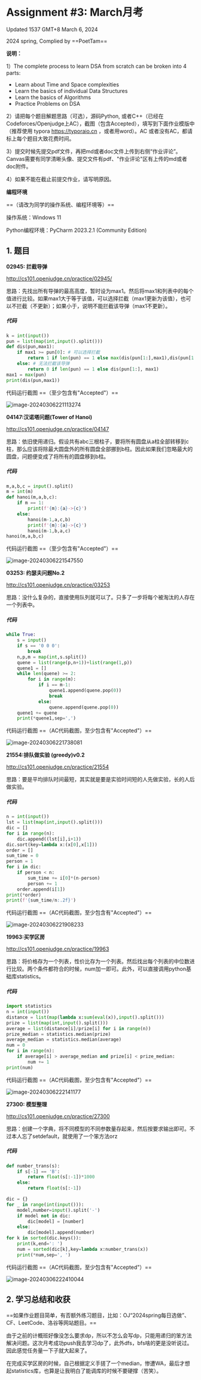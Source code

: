 # Assignment #3: March月考

Updated 1537 GMT+8 March 6, 2024

2024 spring, Complied by ==PoetTam==



**说明：**

1）The complete process to learn DSA from scratch can be broken into 4 parts:
- Learn about Time and Space complexities
- Learn the basics of individual Data Structures
- Learn the basics of Algorithms
- Practice Problems on DSA

2）请把每个题目解题思路（可选），源码Python, 或者C++（已经在Codeforces/Openjudge上AC），截图（包含Accepted），填写到下面作业模版中（推荐使用 typora https://typoraio.cn ，或者用word）。AC 或者没有AC，都请标上每个题目大致花费时间。

3）提交时候先提交pdf文件，再把md或者doc文件上传到右侧“作业评论”。Canvas需要有同学清晰头像、提交文件有pdf、"作业评论"区有上传的md或者doc附件。

4）如果不能在截止前提交作业，请写明原因。



**编程环境**

==（请改为同学的操作系统、编程环境等）==

操作系统：Windows 11

Python编程环境：PyCharm 2023.2.1 (Community Edition)



## 1. 题目

**02945: 拦截导弹**

http://cs101.openjudge.cn/practice/02945/



思路：先找出所有导弹的最高高度，暂时设为max1。然后将max1和列表中的每个值进行比较。如果max1大于等于该值，可以选择拦截（max1更新为该值），也可以不拦截（不更新）；如果小于，说明不能拦截该导弹（max1不更新）。



##### 代码

```python
k = int(input())
pun = list(map(int,input().split()))
def dis(pun,max1):
    if max1 >= pun[0]: # 可以选择拦截
        return 1 if len(pun) == 1 else max(dis(pun[1:],max1),dis(pun[1:],pun[0])+1)
    else: # 无法拦截该导弹
        return 0 if len(pun) == 1 else dis(pun[1:], max1)
max1 = max(pun)
print(dis(pun,max1))
```



代码运行截图 ==（至少包含有"Accepted"）==

![image-20240306221113274](C:\Users\tlsqlink\AppData\Roaming\Typora\typora-user-images\image-20240306221113274.png)



**04147:汉诺塔问题(Tower of Hanoi)**

http://cs101.openjudge.cn/practice/04147



思路：依旧使用递归。假设共有abc三根柱子，要将所有圆盘从a柱全部转移到c柱，那么应该将除最大圆盘外的所有圆盘全部挪到b柱。因此如果我们忽略最大的圆盘，问题便变成了将所有的圆盘移到b柱。

##### 代码

```python
m,a,b,c = input().split()
m = int(m)
def hanoi(m,a,b,c):
    if m == 1:
        print(f'{m}:{a}->{c}')
    else:
        hanoi(m-1,a,c,b)
        print(f'{m}:{a}->{c}')
        hanoi(m-1,b,a,c)
hanoi(m,a,b,c)
```



代码运行截图 ==（至少包含有"Accepted"）==

![image-20240306221547550](C:\Users\tlsqlink\AppData\Roaming\Typora\typora-user-images\image-20240306221547550.png)



**03253: 约瑟夫问题No.2**

http://cs101.openjudge.cn/practice/03253



思路：没什么复杂的，直接使用队列就可以了。只多了一步将每个被淘汰的人存在一个列表中。



##### 代码

```python
while True:
    s = input()
    if s == '0 0 0':
        break
    n,p,m = map(int,s.split())
    quene = list(range(p,n+1))+list(range(1,p))
    quene1 = []
    while len(quene) >= 2:
        for i in range(m):
            if i == m-1:
                quene1.append(quene.pop(0))
                break
            else:
                quene.append(quene.pop(0))
    quene1 += quene
    print(*quene1,sep=',')
```



代码运行截图 ==（AC代码截图，至少包含有"Accepted"）==

![image-20240306221738081](C:\Users\tlsqlink\AppData\Roaming\Typora\typora-user-images\image-20240306221738081.png)



**21554:排队做实验 (greedy)v0.2**

http://cs101.openjudge.cn/practice/21554



思路：要是平均排队时间最短，其实就是要是实验时间短的人先做实验，长的人后做实验。



##### 代码

```python
n = int(input())
lst = list(map(int,input().split()))
dic = []
for i in range(n):
    dic.append((lst[i],i+1))
dic.sort(key=lambda x:(x[0],x[1]))
order = []
sum_time = 0
person = 1
for i in dic:
    if person < n:
        sum_time += i[0]*(n-person)
        person += 1
    order.append(i[1])
print(*order)
print(f'{sum_time/n:.2f}')
```



代码运行截图 ==（AC代码截图，至少包含有"Accepted"）==

![image-20240306221908233](C:\Users\tlsqlink\AppData\Roaming\Typora\typora-user-images\image-20240306221908233.png)



**19963:买学区房**

http://cs101.openjudge.cn/practice/19963



思路：将价格存为一个列表，性价比存为一个列表。然后找出每个列表的中位数进行比较。两个条件都符合的时候，num加一即可。此外，可以直接调用python基础库statistics。



##### 代码

```python
import statistics
n = int(input())
distance = list(map(lambda x:sum(eval(x)),input().split()))
prize = list(map(int,input().split()))
average = list(distance[i]/prize[i] for i in range(n))
prize_median = statistics.median(prize)
average_median = statistics.median(average)
num = 0
for i in range(n):
    if average[i] > average_median and prize[i] < prize_median:
        num += 1
print(num)
```



代码运行截图 ==（AC代码截图，至少包含有"Accepted"）==

![image-20240306222141177](C:\Users\tlsqlink\AppData\Roaming\Typora\typora-user-images\image-20240306222141177.png)



**27300: 模型整理**

http://cs101.openjudge.cn/practice/27300



思路：创建一个字典，将不同模型的不同参数量存起来，然后按要求输出即可。不过本人忘了setdefault，就使用了一个笨方法orz



##### 代码

```python
def number_trans(s):
    if s[-1] == 'B':
        return float(s[:-1])*1000
    else:
        return float(s[:-1])

dic = {}
for _ in range(int(input())):
    model,number=input().split('-')
    if model not in dic:
        dic[model] = [number]
    else:
        dic[model].append(number)
for k in sorted(dic.keys()):
    print(k,end=': ')
    num = sorted(dic[k],key=lambda x:number_trans(x))
    print(*num,sep=', ')
```



代码运行截图 ==（AC代码截图，至少包含有"Accepted"）==

![image-20240306222410044](C:\Users\tlsqlink\AppData\Roaming\Typora\typora-user-images\image-20240306222410044.png)



## 2. 学习总结和收获

==如果作业题目简单，有否额外练习题目，比如：OJ“2024spring每日选做”、CF、LeetCode、洛谷等网站题目。==

由于之前的计概班好像没怎么要求dp，所以不怎么会写dp，只能用递归的笨方法解决问题。这次月考成功push我去学习dp了，此外dfs，bfs啥的更是没听说过。因此感觉任务量一下子就大起来了。

在完成买学区房的时候，自己根据定义手搓了一个median，惨遭WA，最后才想起statistics库，也算是让我明白了能调库的时候不要硬撑（苦笑）。



